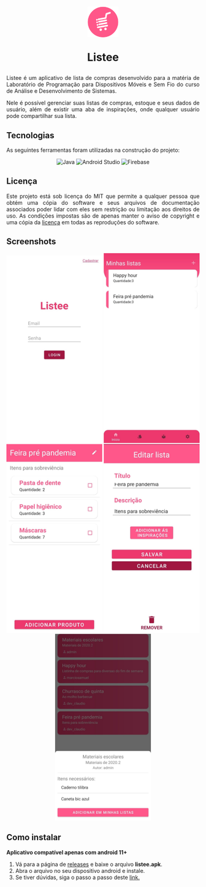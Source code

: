 <h1 align="center">
    <img height="80px" width="80px" src="./images/logo-listee.png" alt="logo do aplicativo"/>
    <p>Listee</p>
</h1>

<p align="justify">Listee é um aplicativo de lista de compras desenvolvido para a matéria de Laboratório de Programação para Dispositivos Móveis e Sem Fio do curso de Análise e Desenvolvimento de Sistemas.</p>

<p align="justify">Nele é possível gerenciar suas listas de compras, estoque e seus dados de usuário, além de existir uma aba de inspirações, onde qualquer usuário pode compartilhar sua lista.</p>

<h2>Tecnologias</h2>

<p align="justify">As seguintes ferramentas foram utilizadas na construção do projeto:</p>

<p align="center">
    <img src="https://img.shields.io/badge/-Java-0D1117?style=for-the-badge&logo=java&logoColor=white&labelColor=E68D19" alt="Java" />
    <img src="https://img.shields.io/badge/-Android_Studio-0D1117?style=for-the-badge&logo=android&logoColor=white&labelColor=3AD27E" alt="Android Studio" />
    <img src="https://img.shields.io/badge/-Firebase-0D1117?style=for-the-badge&logo=firebase&logoColor=white&labelColor=F2BF26" alt="Firebase" />
</p>

<h2>Licença</h2>

<p  align="justify">
Este projeto está sob licença do MIT que permite a qualquer pessoa que obtém uma cópia do software e seus arquivos de documentação associados poder lidar com eles sem restrição ou limitação aos direitos de uso. As condições impostas são de apenas manter o aviso de copyright e uma cópia da <a href="https://github.com/marciosamuel/listee/blob/main/LICENSE">licença</a> em todas as reproduções do software.
</p>

<h2>Screenshots</h2>

<div align="center">
    <img src="./images/login.jpeg" alt="login do aplicativo" width="250px" />
    <img src="./images/home.jpeg" alt="tela inicial do aplicativo" width="250px" />
    <img src="./images/lista-de-compras.jpeg" alt="lista de compras do aplicativo" width="250px" />
    <img src="./images/editar-lista.jpeg" alt="edição da lista de compras do aplicativo" width="250px" />
    <img src="./images/lista-de-inspiracoes.jpeg" alt="lista de inspirações do aplicativo" width="250px" />
</div>

<h2>Como instalar</h2>

<b align="center">Aplicativo compatível apenas com android 11+</b>

<ol>
    <li>Vá para a página de <a href="">releases</a> e baixe o arquivo <b>listee.apk</b>.</li>
    <li>Abra o arquivo no seu dispositivo android e instale.</li>
    <li>Se tiver dúvidas, siga o passo a passo deste <a href="https://geekblog.com.br/como-instalar-apk-no-android-8-9-e-10/">link.</a></li>
</ol>
